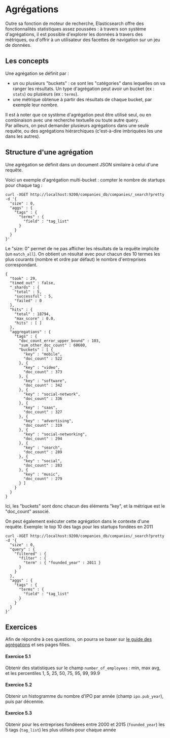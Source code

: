# Agrégations

Outre sa fonction de moteur de recherche, Elasticsearch offre des fonctionnalités statistiques assez poussées : à travers son système d'agrégations, il est possible d'explorer les données à travers des métriques, ou d'offrir à un utilisateur des facettes de navigation sur un jeu de données.


## Les concepts

Une agrégation se définit par : 
- un ou plusieurs "buckets" : ce sont les "catégories" dans lequelles on va ranger les résultats. Un type d'agrégation peut avoir un bucket (ex : `stats`) ou plusieurs (ex : `terms`).
- une métrique obtenue à partir des résultats de chaque bucket, par exemple leur nombre. 

Il est à noter que ce système d'agrégation peut être utilisé seul, ou en combinaison avec une recherche textuelle ou toute autre query.  
Par ailleurs, on peut demander plusieurs agrégations dans une seule requête, ou des agrégations hiérarchiques (c'est-à-dire imbriquées les une dans les autres).

## Structure d'une agrégation

Une agrégation se définit dans un document JSON similaire à celui d'une requête.

Voici un exemple d'agrégation multi-bucket : compter le nombre de startups pour chaque tag :

```
curl -XGET http://localhost:9200/companies_db/companies/_search?pretty -d '{
  "size" : 0,
  "aggs" : {
    "tags" : {
      "terms" : {
        "field" : "tag_list"
      }
    }
  }
}'
```

Le "size: 0" permet de ne pas afficher les résultats de la requête implicite (un `match_all`).
On obtient un résultat avec pour chacun des 10 termes les plus courants (nombre et ordre par défaut) le nombre d'entreprises correspondant.

```
{
  "took" : 29,
  "timed_out" : false,
  "_shards" : {
    "total" : 5,
    "successful" : 5,
    "failed" : 0
  },
  "hits" : {
    "total" : 18794,
    "max_score" : 0.0,
    "hits" : [ ]
  },
  "aggregations" : {
    "tags" : {
      "doc_count_error_upper_bound" : 103,
      "sum_other_doc_count" : 60600,
      "buckets" : [ {
        "key" : "mobile",
        "doc_count" : 522
      }, {
        "key" : "video",
        "doc_count" : 373
      }, {
        "key" : "software",
        "doc_count" : 342
      }, {
        "key" : "social-network",
        "doc_count" : 336
      }, {
        "key" : "saas",
        "doc_count" : 327
      }, {
        "key" : "advertising",
        "doc_count" : 319
      }, {
        "key" : "social-networking",
        "doc_count" : 294
      }, {
        "key" : "search",
        "doc_count" : 289
      }, {
        "key" : "social",
        "doc_count" : 283
      }, {
        "key" : "music",
        "doc_count" : 279
      } ]
    }
  }
}
```

Ici, les "buckets" sont donc chacun des éléments "key", et la métrique est le "doc_count" associé.

On peut également exécuter cette agrégation dans le contexte d'une requête.
Exemple: le top 10 des tags pour les startups fondées en 2011

```
curl -XGET http://localhost:9200/companies_db/companies/_search?pretty -d '{
  "size" : 0,
  "query" : {
    "filtered" : {
      "filter" : {
        "term" : { "founded_year" : 2011 }
      }
    }
  },
  "aggs" : {
    "tags" : {
      "terms" : {
        "field" : "tag_list"
      }
    }
  }
}'
```

## Exercices

Afin de répondre à ces questions, on pourra se baser sur [le guide des agrégations](https://www.elastic.co/guide/en/elasticsearch/reference/current/search-aggregations.html) et ses pages filles.

#### Exercice 5.1

Obtenir des statistiques sur le champ `number_of_employees` : min, max avg, et les percentiles 1, 5, 25, 50, 75, 95, 99, 99.9

#### Exercice 5.2

Obtenir un histogramme du nombre d'IPO par année (champ `ipo.pub_year`), puis par décennie.

#### Exercice 5.3

Obtenir pour les entreprises fondéees entre 2000 et 2015 (`founded_year`) les 5 tags (`tag_list`) les plus utilisés pour chaque année

